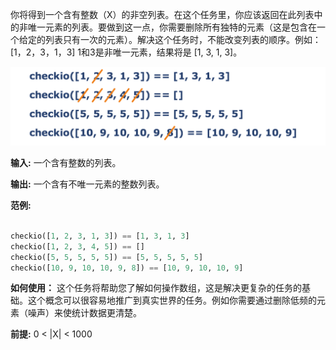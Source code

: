 你将得到一个含有整数（X）的非空列表。在这个任务里，你应该返回在此列表中的非唯一元素的列表。要做到这一点，你需要删除所有独特的元素（这是包含在一个给定的列表只有一次的元素）。解决这个任务时，不能改变列表的顺序。例如：[1，2，3，1，3] 1和3是非唯一元素，结果将是 [1, 3, 1, 3]。

![non-unique-elements.png](../Images/non-unique-elements.png)


**输入:** 一个含有整数的列表。

**输出:** 一个含有不唯一元素的整数列表。

**范例:**

```python

checkio([1, 2, 3, 1, 3]) == [1, 3, 1, 3]
checkio([1, 2, 3, 4, 5]) == []
checkio([5, 5, 5, 5, 5]) == [5, 5, 5, 5, 5]
checkio([10, 9, 10, 10, 9, 8]) == [10, 9, 10, 10, 9]

```

**如何使用：** 这个任务将帮助您了解如何操作数组，这是解决更复杂的任务的基础。这个概念可以很容易地推广到真实世界的任务。例如你需要通过删除低频的元素（噪声）来使统计数据更清楚。

**前提:**
0 < |X| < 1000